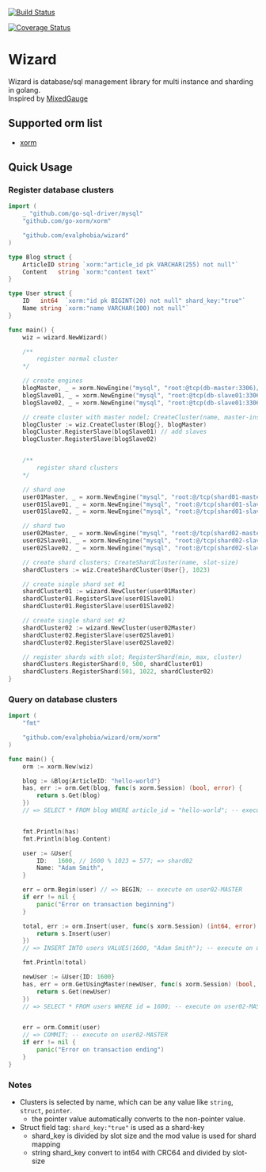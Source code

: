 [![Build Status](https://drone.io/github.com/evalphobia/wizard/status.png)](https://drone.io/github.com/evalphobia/wizard/latest)

[![Coverage Status](https://coveralls.io/repos/evalphobia/wizard/badge.svg?branch=master&service=github)](https://coveralls.io/github/evalphobia/wizard?branch=master)

# Wizard

Wizard is database/sql management library for multi instance and sharding in golang.  
Inspired by [MixedGauge](https://github.com/taiki45/mixed_gauge)

## Supported orm list

- [xorm](https://github.com/go-xorm/xorm)

## Quick Usage

### Register database clusters

```go
import (
	_ "github.com/go-sql-driver/mysql"
	"github.com/go-xorm/xorm"

	"github.com/evalphobia/wizard"
)

type Blog struct {
	ArticleID string `xorm:"article_id pk VARCHAR(255) not null"`
	Content   string `xorm:"content text"`
}

type User struct {
	ID   int64  `xorm:"id pk BIGINT(20) not null" shard_key:"true"`
	Name string `xorm:"name VARCHAR(100) not null"`
}

func main() {
	wiz = wizard.NewWizard()

	/**
		register normal cluster
	*/

	// create engines
	blogMaster, _ = xorm.NewEngine("mysql", "root:@tcp(db-master:3306)/blog?charset=utf8")
	blogSlave01, _ = xorm.NewEngine("mysql", "root:@tcp(db-slave01:3306)/blog?charset=utf8")
	blogSlave02, _ = xorm.NewEngine("mysql", "root:@tcp(db-slave01:3306)/blog?charset=utf8")

	// create cluster with master nodel; CreateCluster(name, master-instance)
	blogCluster := wiz.CreateCluster(Blog{}, blogMaster)
	blogCluster.RegisterSlave(blogSlave01) // add slaves
	blogCluster.RegisterSlave(blogSlave02)


	/**
		register shard clusters
	*/

	// shard one
	user01Master, _ = xorm.NewEngine("mysql", "root:@/tcp(shard01-master:3306)/users?charset=utf8")
	user01Slave01, _ = xorm.NewEngine("mysql", "root:@/tcp(shard01-slave01:3306)/users?charset=utf8")
	user01Slave02, _ = xorm.NewEngine("mysql", "root:@/tcp(shard01-slave02:3306)/users?charset=utf8")

	// shard two
	user02Master, _ = xorm.NewEngine("mysql", "root:@/tcp(shard02-master:3306)/users?charset=utf8")
	user02Slave01, _ = xorm.NewEngine("mysql", "root:@/tcp(shard02-slave01:3306)/users?charset=utf8")
	user02Slave02, _ = xorm.NewEngine("mysql", "root:@/tcp(shard02-slave02:3306)/users?charset=utf8")

	// create shard clusters; CreateShardCluster(name, slot-size)
	shardClusters := wiz.CreateShardCluster(User{}, 1023)

	// create single shard set #1
	shardCluster01 := wizard.NewCluster(user01Master)
	shardCluster01.RegisterSlave(user01Slave01)
	shardCluster01.RegisterSlave(user01Slave02)

	// create single shard set #2
	shardCluster02 := wizard.NewCluster(user02Master)
	shardCluster02.RegisterSlave(user02Slave01)
	shardCluster02.RegisterSlave(user02Slave02)

	// register shards with slot; RegisterShard(min, max, cluster)
	shardClusters.RegisterShard(0, 500, shardCluster01)
	shardClusters.RegisterShard(501, 1022, shardCluster02)
}
```

### Query on database clusters

```go
import (
	"fmt"

	"github.com/evalphobia/wizard/orm/xorm"
)

func main() {
	orm := xorm.New(wiz)

	blog := &Blog{ArticleID: "hello-world"}
	has, err := orm.Get(blog, func(s xorm.Session) (bool, error) {
		return s.Get(blog)
	})
	// => SELECT * FROM blog WHERE article_id = "hello-world"; -- execute on blog SLAVE


	fmt.Println(has)
	fmt.Println(blog.Content)

	user := &User{
		ID:   1600, // 1600 % 1023 = 577; => shard02
		Name: "Adam Smith",
	}

	err = orm.Begin(user) // => BEGIN; -- execute on user02-MASTER
	if err != nil {
		panic("Error on transaction beginning")
	}

	total, err := orm.Insert(user, func(s xorm.Session) (int64, error) {
		return s.Insert(user)
	})
	// => INSERT INTO users VALUES(1600, "Adam Smith"); -- execute on user02-MASTER

	fmt.Println(total)

	newUser := &User{ID: 1600}
	has, err = orm.GetUsingMaster(newUser, func(s xorm.Session) (bool, error) {
		return s.Get(newUser)
	})
	// => SELECT * FROM users WHERE id = 1600; -- execute on user02-MASTER


	err = orm.Commit(user)
	// => COMMIT; -- execute on user02-MASTER
	if err != nil {
		panic("Error on transaction ending")
	}
}
```

### Notes

- Clusters is selected by name, which can be any value like `string`, `struct`, `pointer`.
    - the pointer value automatically converts to the non-pointer value.
- Struct field tag: `shard_key:"true"` is used as a shard-key
    - shard_key is divided by slot size and the mod value is used for shard mapping
    - string shard_key convert to int64 with CRC64 and divided by slot-size
